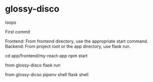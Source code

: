 # glossy-disco
loops

First commit

Frontend: From  frontend directory, use the appropriate start command.
Backend: From project root or the app directory, use flask run.

cd app/frontend/my-react-app
npm start

from glossy-disco
flask run

from glossy-dicso
pipenv shell
flask shell
